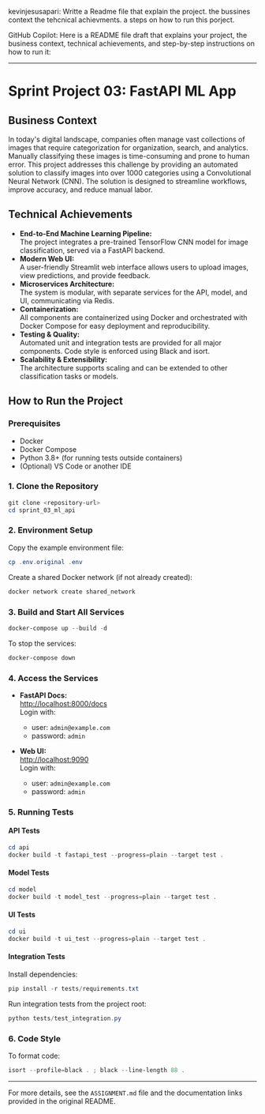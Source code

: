 kevinjesusapari: Writte a Readme file that explain the project.
the bussines context
the tehcnical achievments.
a steps on how to run this porject.

GitHub Copilot: Here is a README file draft that explains your project, the business context, technical achievements, and step-by-step instructions on how to run it:

---

# Sprint Project 03: FastAPI ML App

## Business Context

In today's digital landscape, companies often manage vast collections of images that require categorization for organization, search, and analytics. Manually classifying these images is time-consuming and prone to human error. This project addresses this challenge by providing an automated solution to classify images into over 1000 categories using a Convolutional Neural Network (CNN). The solution is designed to streamline workflows, improve accuracy, and reduce manual labor.

## Technical Achievements

- **End-to-End Machine Learning Pipeline:**  
  The project integrates a pre-trained TensorFlow CNN model for image classification, served via a FastAPI backend.
- **Modern Web UI:**  
  A user-friendly Streamlit web interface allows users to upload images, view predictions, and provide feedback.
- **Microservices Architecture:**  
  The system is modular, with separate services for the API, model, and UI, communicating via Redis.
- **Containerization:**  
  All components are containerized using Docker and orchestrated with Docker Compose for easy deployment and reproducibility.
- **Testing & Quality:**  
  Automated unit and integration tests are provided for all major components. Code style is enforced using Black and isort.
- **Scalability & Extensibility:**  
  The architecture supports scaling and can be extended to other classification tasks or models.

## How to Run the Project

### Prerequisites

- Docker
- Docker Compose
- Python 3.8+ (for running tests outside containers)
- (Optional) VS Code or another IDE

### 1. Clone the Repository

```powershell
git clone <repository-url>
cd sprint_03_ml_api
```

### 2. Environment Setup

Copy the example environment file:

```powershell
cp .env.original .env
```

Create a shared Docker network (if not already created):

```powershell
docker network create shared_network
```

### 3. Build and Start All Services

```powershell
docker-compose up --build -d
```

To stop the services:

```powershell
docker-compose down
```

### 4. Access the Services

- **FastAPI Docs:**  
  [http://localhost:8000/docs](http://localhost:8000/docs)  
  Login with:  
  - user: `admin@example.com`  
  - password: `admin`

- **Web UI:**  
  [http://localhost:9090](http://localhost:9090)  
  Login with:  
  - user: `admin@example.com`  
  - password: `admin`

### 5. Running Tests

#### API Tests

```powershell
cd api
docker build -t fastapi_test --progress=plain --target test .
```

#### Model Tests

```powershell
cd model
docker build -t model_test --progress=plain --target test .
```

#### UI Tests

```powershell
cd ui
docker build -t ui_test --progress=plain --target test .
```

#### Integration Tests

Install dependencies:

```powershell
pip install -r tests/requirements.txt
```

Run integration tests from the project root:

```powershell
python tests/test_integration.py
```

### 6. Code Style

To format code:

```powershell
isort --profile=black . ; black --line-length 88 .
```

---

For more details, see the `ASSIGNMENT.md` file and the documentation links provided in the original README.
